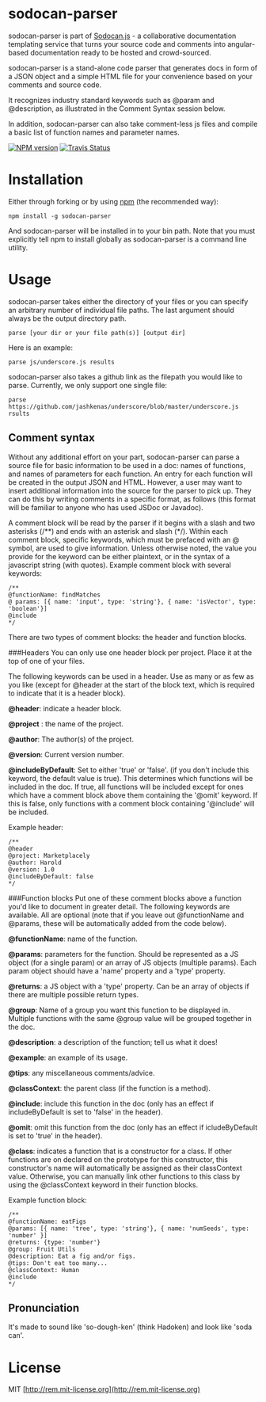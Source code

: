 # sodocan-parser

sodocan-parser is part of [Sodocan.js](http://www.sodocanjs.com) - a collaborative documentation templating service that turns your source code and comments into angular-based documentation ready to be hosted and crowd-sourced.

sodocan-parser is a stand-alone code parser that generates docs in form of a JSON object and a simple HTML file for your convenience based on your comments and source code.

It recognizes industry standard keywords such as @param and @description, as illustrated in the Comment Syntax session below.

In addition, sodocan-parser can also take comment-less js files and compile a basic list of function names and parameter names.

[![NPM version](https://badge.fury.io/js/sodocan-parser.svg)](https://npmjs.org/package/sodocan-parser)
[![Travis Status](https://travis-ci.org/sodocan/sodocan.js.svg?branch=master)](https://travis-ci.org/sodocan/sodocan.js)

# Installation

Either through forking or by using [npm](http://npmjs.org) (the recommended way):

    npm install -g sodocan-parser

And sodocan-parser will be installed in to your bin path. Note that you must explicitly tell npm to install globally as sodocan-parser is a command line utility.

# Usage

sodocan-parser takes either the directory of your files or you can specify an arbitrary number of individual file paths. The last argument should always be the output directory path.

    parse [your dir or your file path(s)] [output dir]

Here is an example:

    parse js/underscore.js results

sodocan-parser also takes a github link as the filepath you would like to parse. Currently, we only support one single file:

    parse https://github.com/jashkenas/underscore/blob/master/underscore.js rsults

## Comment syntax

Without any additional effort on your part, sodocan-parser can parse a source file for basic information to be
used in a doc: names of functions, and names of parameters for each function.  An entry for each function will
be created in the output JSON and HTML.  However, a user may want to insert additional information into the source
for the parser to pick up.  They can do this by writing comments in a specific format, as follows (this format will
be familiar to anyone who has used JSDoc or Javadoc).

A comment block will be read by the parser if it begins with a slash and two asterisks (/\*\*) and ends with an
asterisk and slash (\*/).  Within each comment block, specific keywords, which must be prefaced with an @ symbol, are
used to give information.  Unless otherwise noted, the value you provide for the keyword can be either plaintext, or in the
syntax of a javascript string (with quotes).
Example comment block with several keywords:

    /**
    @functionName: findMatches
    @ params: [{ name: 'input', type: 'string'}, { name: 'isVector', type: 'boolean'}]
    @include
    */

There are two types of comment blocks: the header and function blocks.

###Headers
You can only use one header block per project.  Place it at the top of one of your files.

The following keywords can be used in a header.  Use as many or as few as you like (except for @header at the start of the block text, which is required to indicate that it is a header block).

**@header**: indicate a header block.

**@project** : the name of the project.

**@author**: The author(s) of the project.

**@version**: Current version number.

**@includeByDefault**: Set to either 'true' or 'false'.  (if you don't include this keyword, the default value is true). This determines which functions will be included in the doc.  If true,  all functions will be included except for ones which have a comment block above them containing the '@omit' keyword.  If this is false, only functions with a comment block containing '@include' will be included.

Example header:

    /**
    @header
    @project: Marketplacely
    @author: Harold
    @version: 1.0
    @includeByDefault: false
    */


###Function blocks
Put one of these comment blocks above a function you'd like to document in greater detail.
The following keywords are available.  All are optional (note that if you leave out @functionName
and @params, these will be automatically added from the code below).

**@functionName**: name of the function.

**@params**: parameters for the function.  Should be represented as a JS object (for a single param)
or an array of JS objects (multiple params).
Each param object should have a 'name' property and a 'type' property.

**@returns**: a JS object with a 'type' property.  Can be an
array of objects if there are multiple possible return
types.

**@group**: Name of a group you want this function to be displayed in.
Multiple functions with the same @group value will be grouped together
in the doc.

**@description**: a description of the function; tell us what it does!

**@example**: an example of its usage.

**@tips**: any miscellaneous comments/advice.

**@classContext**: the parent class (if the function is a method).

**@include**: include this function in the doc (only has an effect if includeByDefault is set to
'false' in the header).

**@omit**: omit this function from the doc (only has an effect if icludeByDefault is set to 'true'
in the header).

**@class**: indicates a function that is a constructor for a class.  If other functions are
on declared on the prototype for this constructor, this constructor's name will automatically be
assigned as their classContext value.  Otherwise, you can manually link other functions to this class
by using the @classContext keyword in their function blocks.

Example function block:

    /**
    @functionName: eatFigs
    @params: [{ name: 'tree', type: 'string'}, { name: 'numSeeds', type: 'number' }]
    @returns: {type: 'number'}
    @group: Fruit Utils
    @description: Eat a fig and/or figs.
    @tips: Don't eat too many...
    @classContext: Human
    @include
    */

## Pronunciation

It's made to sound like 'so-dough-ken' (think Hadoken) and look like 'soda can'.

# License

MIT [http://rem.mit-license.org](http://rem.mit-license.org)
